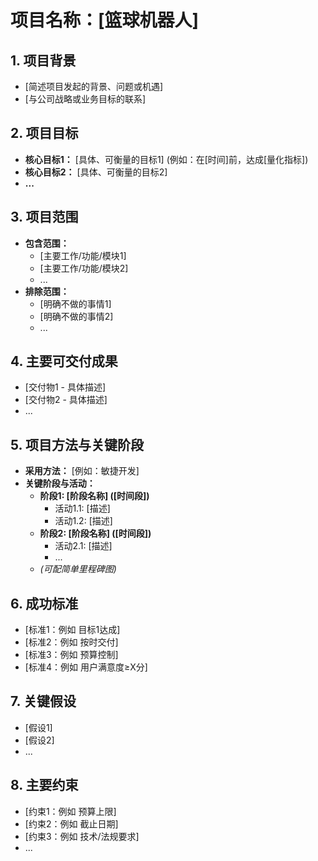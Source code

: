 # 项目名称：[篮球机器人]

## 1. 项目背景
*   [简述项目发起的背景、问题或机遇]
*   [与公司战略或业务目标的联系]

## 2. 项目目标
*   **核心目标1：** [具体、可衡量的目标1] (例如：在[时间]前，达成[量化指标])
*   **核心目标2：** [具体、可衡量的目标2]
*   **...**

## 3. 项目范围
*   **包含范围：**
    *   [主要工作/功能/模块1]
    *   [主要工作/功能/模块2]
    *   ...
*   **排除范围：**
    *   [明确不做的事情1]
    *   [明确不做的事情2]
    *   ...

## 4. 主要可交付成果
*   [交付物1 - 具体描述]
*   [交付物2 - 具体描述]
*   ...

## 5. 项目方法与关键阶段
*   **采用方法：** [例如：敏捷开发]
*   **关键阶段与活动：**
    *   **阶段1: [阶段名称] ([时间段])**
        *   活动1.1: [描述]
        *   活动1.2: [描述]
    *   **阶段2: [阶段名称] ([时间段])**
        *   活动2.1: [描述]
        *   ...
    *   *(可配简单里程碑图)*

## 6. 成功标准
*   [标准1：例如 目标1达成]
*   [标准2：例如 按时交付]
*   [标准3：例如 预算控制]
*   [标准4：例如 用户满意度≥X分]

## 7. 关键假设
*   [假设1]
*   [假设2]
*   ...

## 8. 主要约束
*   [约束1：例如 预算上限]
*   [约束2：例如 截止日期]
*   [约束3：例如 技术/法规要求]
*   ...
